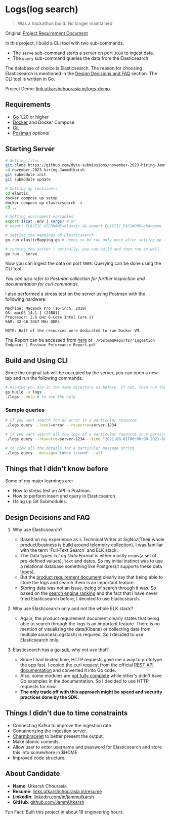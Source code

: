 # Logs(log search)

> Was a hackathon build. No longer maintained

Original [Project Requirement Document](TASK.md)

In this project, I build a CLI tool with two sub-commands.

- The `serve` sub-command starts a server on port `3000` to ingest data.
- The `query` sub-command queries the data from the Elasticsearch.

The database of choice is Elasticsearch. The reason for choosing Elasticsearch is mentioned in the [Design Decisions and FAQ](#design-decisions-and-faq) section. The CLI tool is written in Go.

Project Demo: [link.utkarshchourasia.in/logs-demo](https://link.utkarshchourasia.in/logs-demo)

## Requirements

- [Go](https://go.dev/dl/) 1.20 or higher
- [Docker](https://docs.docker.com/engine/install/) and Docker Compose
- [Git](https://git-scm.com/)
- [Postman](https://www.postman.com/) *optional*

## Starting Server

```bash
# Getting files
git clone https://github.com/dyte-submissions/november-2023-hiring-JammUtkarsh
cd november-2023-hiring-JammUtkarsh
git submodule init
git submodule update

# Setting up containers
cd elastic
docker compose up setup
docker compose up elasticsearch -d
cd ..

# Setting enviroment variables
export $(cat .env | xargs) # or
# export ELASTIC_USERNAME=elastic && export ELASTIC_PASSWORD=changeme

# Setting the mappings of Elasticsearch
go run elasticMapping.go # needs to be run only once after setting up the containers

# running the server | optinally, you can build and then run as well.
go run . serve 
```

Now you can ingest the data on port `3000`. Querying can be done using the CLI tool.

*You can also refer to Postman collection for further inspection and documentation for curl commands.*

I also performed a stress test on the server using Postman with the following hardware:

```text
Machine: MacBook Pro (16-inch, 2019)
OS: macOS 14.1.1 (23B81)
Processor: 2.6 GHz 6-Core Intel Core i7
RAM: 32 GB 2667 MHz DDR4

NOTE: Half of the resources were dedicated to run Docker VM.
```

The Report can be accessed from [here](https://link.utkarshchourasia.in/postman-report) or `./PostmanReports/'Ingestion Endpoint | Postman Peformance Report.pdf'`

## Build and Using CLI

Since the original tab will be occupied by the server, you can open a new tab and run the following commands.

```bash
# Assuimg you are in the same directory as before. If not, then run the first 2 commands from the previous section.
go build -o logs .
./logs --help # to see the help
```

### Sample queries

```bash
# If you want search for an error in a particular resource
./logs query --level=error --resource=server-1234

# if you want search all the logs of a particular resource in a particular time range
./logs query --resource=server-1234 --time "2021-08-01T00:00:00 2021-08-02T00:00:00" # NOTE: the range is separated by a space(' ')

# to view all the details for a particular message string
./logs query --message="token issued" --all
```

## Things that I didn't know before

Some of my major learnings are:

- How to stress test an API in Postman.
- How to perform insert and query in Elasticsearch.
- Using up Git Submodules.

## Design Decisions and FAQ

1. Why use Elasticsearch?

   - Based on my experience as s Technical Writer at SigNoz(Their whole product/business is build around telemetry collection), I was familiar with the term 'Full-Text Search' and ELK stack.
   - The Data types in *Log Data Format* is either mostly `enums`(a set of pre-defined values), `Text` and dates. So my initial instinct was to use a relational database something like Postgres(it supports these data types).
   - But the [product requirement document](https://dyte.notion.site/dyte/SDE-1-and-SDE-Intern-Assignment-6b7a7f324dc0450381b0fdb771a8ec40) clearly say that being able to store the logs and search them is an important feature.
   - Storing data was not an issue, being of search through it was. So based on the [search engine ranking](https://db-engines.com/en/ranking/search+engine) and the fact that I have never tried Elasticsearch before, I decided to use Elasticsearch.

2. Why use Elasticsearch only and not the whole ELK stack?

   - Again, the product requirement document clearly states that being able to search through the logs is an important feature. There is no mention of visualizing the data(Kibana) or collecting data from multiple sources(Logstash) is required. So I decided to use Elasticsearch only.

3. Elasticsearch has a [go-sdk](https://github.com/elastic/go-elasticsearch/), why not use that?

   - Since I had limited time, HTTP requests gave me a way to prototype the app fast. I copied the curl request from the official [REST API documentation](https://www.elastic.co/guide/en/elasticsearch/reference/current/rest-apis.html) and converted it into Go code.
   - Also, some modules are [not fully complete](https://www.elastic.co/guide/en/elasticsearch/client/go-api/current/typedapi.html) while other's didn't have Go examples in the documentation. So I decided to use HTTP requests for now.
   - **The only trade off with this approach might be [speed](https://github.com/elastic/go-elasticsearch/issues/75#issuecomment-516711935) and security practices done by the SDK.**

## Things I didn't due to time constraints

- Connecting Kafka to improve the ingestion rate.
- Containerizing the ingestion server.
- [Charmbracelet](https://github.com/charmbracelet) to better present the output.
- Make atomic commits.
- Allow user to enter username and password for Elasticsearch and store this info somewhere in $HOME
- Improved code structure.

## About Candidate

- **Name**: Utkarsh Chourasia
- **Resume**: [links.utkarshchourasia.in/resume](https://links.utkarshchourasia.in/resume)
- **LinkedIn**: [linkedin.com/in/jammutkarsh](https://www.linkedin.com/in/jammutkarsh/)
- **GitHub**: [github.com/JammUtkarsh](https://github.com/JammUtkarsh/)

Fun Fact: Built this project in about 18 engineering hours.
